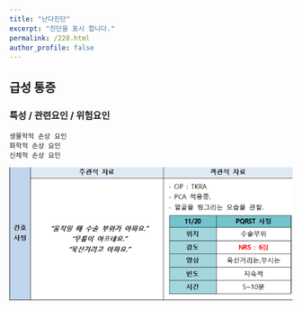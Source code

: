 ```yaml
---
title: "난다진단"
excerpt: "진단을 표시 합니다."
permalink: /228.html
author_profile: false
---
```

## 급성 통증



### 특성 / 관련요인 / 위험요인

>   

    생물학적 손상 요인
    화학적 손상 요인
    신체적 손상 요인

![그림](./assets/pic1.png)

